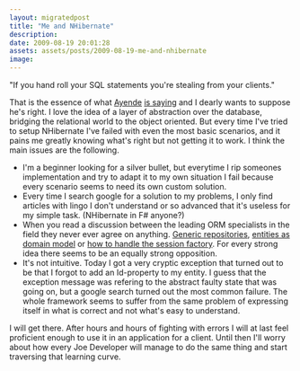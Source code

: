 ```yaml
---
layout: migratedpost
title: "Me and NHibernate"
description:
date: 2009-08-19 20:01:28
assets: assets/posts/2009-08-19-me-and-nhibernate
image: 
---
```


"If you hand roll your SQL statements you're stealing from your clients."

That is the essence of what <a href="http://ayende.com/Blog/Default.aspx">Ayende</a> <a href="http://ayende.com/Blog/archive/2008/11/21/stealing-from-your-client.aspx">is saying</a> and I dearly wants to suppose he's right. I love the idea of a layer of abstraction over the database, bridging the relational world to the object oriented. But every time I've tried to setup NHibernate I've failed with even the most basic scenarios, and it pains me greatly knowing what's right but not getting it to work. I think the main issues are the following.
<ul>
 <li>I'm a beginner looking for a silver bullet, but everytime I rip someones implementation and try to adapt it to my own situation I fail because every scenario seems to need its own custom solution.</li>
 <li>Every time I search google for a solution to my problems, I only find articles with lingo I don't understand or so advanced that it's useless for my simple task. (NHibernate in F# anyone?)</li>
 <li>When you read a discussion between the leading ORM specialists in the field they never ever agree on anything. <a href="http://codebetter.com/blogs/karlseguin/archive/2008/12/22/new-repository-lt-t-gt-domagic.aspx">Generic repositories</a>, <a href="http://ayende.com/Blog/archive/2009/08/02/your-domain-model-isnrsquot-in-the-entity-relationship-diagram.aspx">entities as domain model</a> or <a href="http://stackoverflow.com/questions/310691/nhibernate-good-complete-working-helper-class-for-managing-sessionfactory-sessi">how to handle the session factory</a>. For every strong idea there seems to be an equally strong opposition.</li>
 <li>It's not intuitive. Today I got a very cryptic exception that turned out to be that I forgot to add an Id-property to my entity. I guess that the exception message was refering to the abstract faulty state that was going on, but a google search turned out the most common failure. The whole framework seems to suffer from the same problem of expressing itself in what is correct and not what's easy to understand.</li>
</ul>
I will get there. After hours and hours of fighting with errors I will at last feel proficient enough to use it in an application for a client. Until then I'll worry about how every Joe Developer will manage to do the same thing and start traversing that learning curve.
